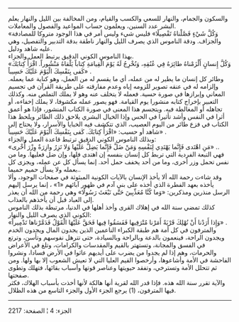 ------------------------------------------------------------------------

والسكون والجمام، والنهار للسعي والكسب والقيام، ومن المخالفة بين الليل
والنهار يعلم البشر عدد السنين، ويعلمون حساب المواعيد والفصول
والمعاملات.  
«وَكُلَّ شَيْءٍ فَصَّلْناهُ تَفْصِيلًا» فليس شيء وليس أمر في هذا الوجود متروكا للمصادفة
والجزاف. ودقة الناموس الذي يصرف الليل والنهار ناطقة بدقة التدبير
والتفصيل، وهي عليه شاهد ودليل.  
بهذا الناموس الكوني الدقيق يرتبط العمل والجزاء.  
«وَكُلَّ إِنسانٍ أَلْزَمْناهُ طائِرَهُ فِي عُنُقِهِ، وَنُخْرِجُ لَهُ يَوْمَ الْقِيامَةِ كِتاباً يَلْقاهُ
مَنْشُوراً. اقْرَأْ كِتابَكَ كَفى بِنَفْسِكَ الْيَوْمَ عَلَيْكَ حَسِيباً» .  
وطائر كل إنسان ما يطير له من عمله، أي ما يقسم له من العمل، وهو كناية عما
يعمله. وإلزامه له في عنقه تصوير للزومه إياه وعدم مفارقته على طريقة
القرآن في تجسيم المعاني وإبرازها في صورة حسية. فعمله لا يتخلف عنه وهو لا
يملك التملص منه. وكذلك التعبير بإخراج كتابه منشورا يوم القيامة. فهو يصور
عمله مكشوفا، لا يملك إخفاءه، أو تجاهله أو المغالطة فيه. ويتجسم هذا
المعنى في صورة الكتاب المنشور، فإذا هو أعمق أثرا في النفس وأشد تأثيرا في
الحس وإذا الخيال البشري يلاحق ذلك الطائر ويلحظ هذا الكتاب في فزع طائر من
اليوم العصيب، الذي تتكشف فيه الخبايا والأسرار، ولا يحتاج إلى شاهد أو
حسيب: «اقْرَأْ كِتابَكَ. كَفى بِنَفْسِكَ الْيَوْمَ عَلَيْكَ حَسِيباً» .  
وبذلك الناموس الكوني الدقيق ترتبط قاعدة العمل والجزاء:  
«مَنِ اهْتَدى فَإِنَّما يَهْتَدِي لِنَفْسِهِ وَمَنْ ضَلَّ فَإِنَّما يَضِلُّ عَلَيْها وَلا تَزِرُ وازِرَةٌ وِزْرَ
أُخْرى» ..  
فهي التبعة الفردية التي تربط كل إنسان بنفسه إن اهتدى فلها، وإن ضل
فعليها. وما من نفس تحمل وزر أخرى، وما من أحد يخفف حمل أحد. إنما يسأل كل
عن عمله، ويجزى كل بعمله ولا يسأل حميم حميما..  
وقد شاءت رحمة الله ألا يأخذ الإنسان بالآيات الكونية المبثوثة في صفحات
الوجود، وألا يأخذه بعهد الفطرة الذي أخذه على بني آدم في ظهور آبائهم «1»
، إنما يرسل إليهم الرسل منذرين ومذكرين: «وَما كُنَّا مُعَذِّبِينَ حَتَّى نَبْعَثَ رَسُولًا»
وهي رحمة من الله أن يعذر إلى العباد قبل أن يأخذهم بالعذاب.  
كذلك تمضي سنة الله في إهلاك القرى وأخذ أهلها في الدنيا، مرتبطة بذلك
الناموس الكوني الذي يصرف الليل والنهار:  
«وَإِذا أَرَدْنا أَنْ نُهْلِكَ قَرْيَةً أَمَرْنا مُتْرَفِيها فَفَسَقُوا فِيها فَحَقَّ عَلَيْهَا الْقَوْلُ
فَدَمَّرْناها تَدْمِيراً» .  
والمترفون في كل أمة هم طبقة الكبراء الناعمين الذين يجدون المال ويجدون
الخدم ويجدون الراحة، فينعمون بالدعة وبالراحة وبالسيادة، حتى تترهل نفوسهم
وتأسن، وترتع في الفسق والمجانة، وتستهتر بالقيم والمقدسات والكرامات، وتلغ
في الأعراض والحرمات، وهم إذا لم يجدوا من يضرب على أيديهم عاثوا في الأرض
فسادا، ونشروا الفاحشة في الأمة وأشاعوها، وأرخصوا القيم العليا التي لا
تعيش الشعوب إلا بها ولها. ومن ثم تتحلل الأمة وتسترخي، وتفقد حيويتها
وعناصر قوتها وأسباب بقائها، فتهلك وتطوى صفحتها.  
والآية تقرر سنة الله هذه. فإذا قدر الله لقرية أنها هالكة لأنها أخذت
بأسباب الهلاك، فكثر فيها المترفون، (1) يرجع الجزء الأول والجزء التاسع من
هذه الظلال.

------------------------------------------------------------------------

الجزء: 4 ¦ الصفحة: 2217
